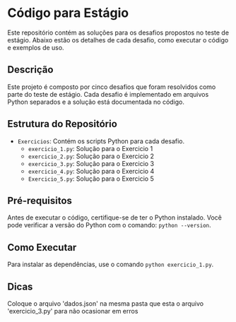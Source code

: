 # Código para Estágio
Este repositório contém as soluções para os desafios propostos no teste de estágio. Abaixo estão os detalhes de cada desafio, como executar o código e exemplos de uso.

## Descrição

Este projeto é composto por cinco desafios que foram resolvidos como parte do teste de estágio. Cada desafio é implementado em arquivos Python separados e a solução está documentada no código.

## Estrutura do Repositório

- `Exercicios`: Contém os scripts Python para cada desafio.
  - `exercicio_1.py`: Solução para o Exercicio 1
  - `exercicio_2.py`: Solução para o Exercicio 2
  - `exercicio_3.py`: Solução para o Exercicio 3
  - `exercicio_4.py`: Solução para o Exercicio 4
  - `Exercicio_5.py`: Solução para o Exercicio 5

## Pré-requisitos
Antes de executar o código, certifique-se de ter o Python instalado. Você pode verificar a versão do Python com o comando: 
`python --version`.

## Como Executar
Para instalar as dependências, use o comando 
`python exercicio_1.py`.

## Dicas
Coloque o arquivo 'dados.json' na mesma pasta que esta o arquivo 'exercicio_3.py' para não ocasionar em erros
